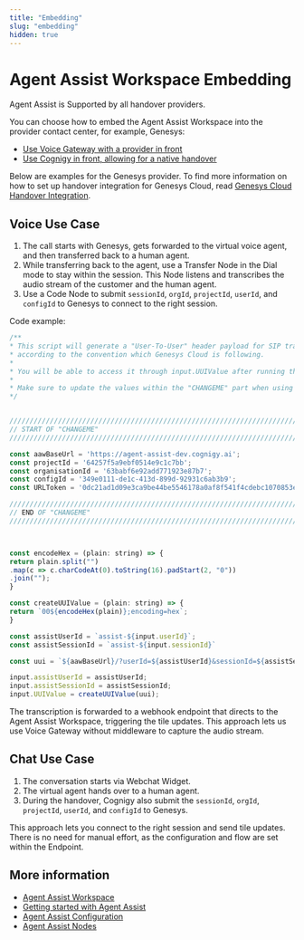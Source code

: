 ```yaml
---
title: "Embedding"
slug: "embedding"
hidden: true
---
```


# Agent Assist Workspace Embedding

Agent Assist is Supported by all handover providers.

You can choose how to embed the Agent Assist Workspace into the provider contact center, for example, Genesys:

- [Use Voice Gateway with a provider in front](#voice-use-case)
- [Use Cognigy in front, allowing for a native handover](#chat-use-case)

Below are examples for the Genesys provider. To find more information on how to set up handover integration for Genesys Cloud, read [Genesys Cloud Handover Integration](https://support.cognigy.com/hc/en-us/articles/6229147435292-Genesys-Cloud-Handover-Integration).

## Voice Use Case

1. The call starts with Genesys, gets forwarded to the virtual voice agent, and then transferred back to a human agent.
2. While transferring back to the agent, use a Transfer Node in the Dial mode to stay within the session. This Node listens and transcribes the audio stream of the customer and the human agent.
3. Use a Code Node to submit `sessionId`, `orgId`, `projectId`, `userId`, and `configId` to Genesys to connect to the right session.

Code example: 

```js
/**
* This script will generate a "User-To-User" header payload for SIP transactions
* according to the convention which Genesys Cloud is following.
*
* You will be able to access it through input.UUIValue after running this code node.
*
* Make sure to update the values within the "CHANGEME" part when using this script in other places!
*/


/////////////////////////////////////////////////////////////////////////////////////////
// START OF "CHANGEME"
/////////////////////////////////////////////////////////////////////////////////////////

const aawBaseUrl = 'https://agent-assist-dev.cognigy.ai';
const projectId = '64257f5a9ebf0514e9c1c7bb';
const organisationId = '63babf6e92add771923e87b7';
const configId = '349e0111-de1c-413d-899d-92931c6ab3b9';
const URLToken = '0dc21ad1d09e3ca9be44be5546178a0af8f541f4cdebc1070853eadd33c13f2a';

/////////////////////////////////////////////////////////////////////////////////////////
// END OF "CHANGEME"
/////////////////////////////////////////////////////////////////////////////////////////



const encodeHex = (plain: string) => {
return plain.split("")
.map(c => c.charCodeAt(0).toString(16).padStart(2, "0"))
.join("");
}

const createUUIValue = (plain: string) => {
return `00${encodeHex(plain)};encoding=hex`;
}

const assistUserId = `assist-${input.userId}`;
const assistSessionId = `assist-${input.sessionId}`

const uui = `${aawBaseUrl}/?userId=${assistUserId}&sessionId=${assistSessionId}&URLToken=${URLToken}&organisationId=${organisationId}&projectId=${projectId}&configId=${configId}`;

input.assistUserId = assistUserId;
input.assistSessionId = assistSessionId;
input.UUIValue = createUUIValue(uui);
```
  
The transcription is forwarded to a webhook endpoint that directs to the Agent Assist Workspace, triggering the tile updates. This approach lets us use Voice Gateway without middleware to capture the audio stream.


## Chat Use Case

1. The conversation starts via Webchat Widget.
2. The virtual agent hands over to a human agent.
3. During the handover, Cognigy also submit the `sessionId`, `orgId`, `projectId`, `userId`, and `configId` to Genesys. 

This approach lets you connect to the right session and send tile updates. There is no need for manual effort, as the configuration and flow are set within the Endpoint.


## More information

- [Agent Assist Workspace](overview.md)
- [Getting started with Agent Assist](getting-started.md)
- [Agent Assist Configuration](configuration.md)
- [Agent Assist Nodes](../ai/flow-nodes/agent-assist/overview.md)
